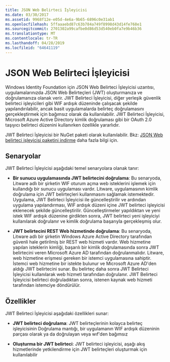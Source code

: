 ```yaml
---
title: JSON Web Belirteci İşleyicisi
ms.date: 03/30/2017
ms.assetid: 9968f12e-e05d-4e6a-9b65-6896c0e31ab1
ms.openlocfilehash: 5ffaaaebd87c63b784a749f8998d43d14fe768e1
ms.sourcegitcommit: 2701302a99cafbe0d86d53d540eb0fa7e9b46b36
ms.translationtype: MT
ms.contentlocale: tr-TR
ms.lasthandoff: 04/28/2019
ms.locfileid: "64641119"
---
```

# <a name="json-web-token-handler"></a>JSON Web Belirteci İşleyicisi
Windows Identity Foundation için JSON Web Belirteci İşleyicisi uzantısı, uygulamalarınızda JSON Web Belirteçleri (JWT) oluşturmanıza ve doğrulamanıza olanak verir. JWT Belirteci İşleyicisi, diğer yerleşik güvenlik belirteci işleyicileri gibi WIF ardışık düzeninde çalışacak şekilde yapılandırılabilir, ancak basit uygulamalarda belirteç doğrulamasını gerçekleştirmek için bağımsız olarak da kullanılabilir. JWT Belirteci İşleyicisi, Microsoft Azure Active Directory kimlik doğrulaması gibi bir OAuth 2.0 taşıyıcı belirteci düzenini kullanırken özellikle yararlıdır.  
  
 JWT Belirteci İşleyicisi bir NuGet paketi olarak kullanılabilir. Bkz: [JSON Web belirteci işleyicisi paketini indirme](../../../docs/framework/security/downloading-the-json-web-token-handler-package.md) daha fazla bilgi için.  
  
## <a name="scenarios"></a>Senaryolar  
 JWT Belirteci İşleyicisi aşağıdaki temel senaryolara olanak tanır:  
  
- **Bir sunucu uygulamasında JWT belirtecini doğrulama**: Bu senaryoda, Litware adlı bir şirketin WIF oturum açma web isteklerini işlemek için kullandığı bir sunucu uygulaması vardır. Litware, uygulamasının kimlik doğrulama için JWT belirteçleri kullanmasını sağlamak istemektedir. Uygulama, JWT Belirteci İşleyicisi ile güncelleştirilir ve ardından uygulama yapılandırması, WIF ardışık düzeni içine JWT belirteci işleyicisi eklenecek şekilde güncelleştirilir. Güncelleştirmeler yapıldıktan ve yeni istek WIF ardışık düzenine girdikten sonra, JWT belirteci yeni işleyiciyi kullanılarak doğrulanır ve kimlik doğrulama başarıyla gerçekleşmiş olur.  
  
- **JWT belirtecini REST Web hizmetinde doğrulama**: Bu senaryoda, Litware adlı bir şirketin Windows Azure Active Directory tarafından güvenli hale getirilmiş bir REST web hizmeti vardır. Web hizmetine yapılan isteklerin kimliği, başarılı bir kimlik doğrulamasında sonra JWT belirtecini veren Microsoft Azure AD tarafından doğrulanmalıdır. Litware, web hizmetine erişmesi gereken bir istemci uygulamasına sahiptir. İstemci web hizmetine bir istekte bulunur ve Microsoft Azure AD'den aldığı JWT belirtecini sunar. Bu belirteç daha sonra JWT Belirteci İşleyicisi kullanılarak web hizmeti tarafından doğrulanır. JWT Belirteci İşleyicisi belirteci doğruladıktan sonra, istenen kaynak web hizmeti tarafından istemciye döndürülür.  
  
## <a name="features"></a>Özellikler  
 JWT Belirteci İşleyicisi aşağıdaki özellikleri sunar:  
  
- **JWT belirteci doğrulama**: JWT belirteçlerinin kolayca belirteç işleyicisinin Doğrulama mantığı, bir uygulamanın WIF ardışık düzeninin parçası olarak ya da doğrulayan veya wıf'den bağımsız  
  
- **Oluşturma bir JWT belirteci**: JWT belirteci işleyicisi, aşağı akış hizmetlerinde yetkilendirme için JWT belirteçleri oluşturmak için kullanılabilir
